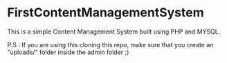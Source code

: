 # FirstContentManagementSystem

This is a simple Content Management System built using PHP and MYSQL.

P.S : If you are using this cloning this repo, make sure that you create an "uploads/" folder inside the admin folder ;)

